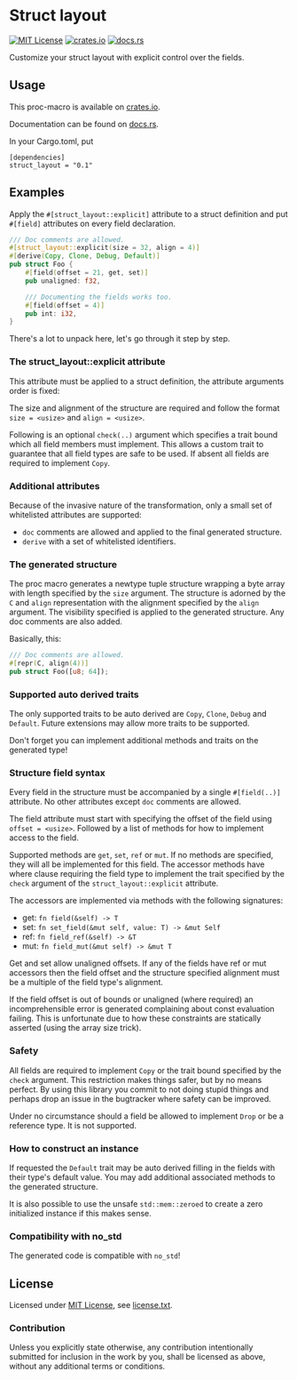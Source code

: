 Struct layout
=============

[![MIT License](https://img.shields.io/badge/License-MIT-yellow.svg)](https://opensource.org/licenses/MIT)
[![crates.io](https://img.shields.io/crates/v/struct_layout.svg)](https://crates.io/crates/struct_layout)
[![docs.rs](https://docs.rs/struct_layout/badge.svg)](https://docs.rs/struct_layout)

Customize your struct layout with explicit control over the fields.

Usage
-----

This proc-macro is available on [crates.io](https://crates.io/crates/struct_layout).

Documentation can be found on [docs.rs](https://docs.rs/struct_layout/).

In your Cargo.toml, put

```
[dependencies]
struct_layout = "0.1"
```

Examples
--------

Apply the `#[struct_layout::explicit]` attribute to a struct definition and put `#[field]` attributes on every field declaration.

```rust
/// Doc comments are allowed.
#[struct_layout::explicit(size = 32, align = 4)]
#[derive(Copy, Clone, Debug, Default)]
pub struct Foo {
	#[field(offset = 21, get, set)]
	pub unaligned: f32,

	/// Documenting the fields works too.
	#[field(offset = 4)]
	pub int: i32,
}
```

There's a lot to unpack here, let's go through it step by step.

### The struct_layout::explicit attribute

This attribute must be applied to a struct definition, the attribute arguments order is fixed:

The size and alignment of the structure are required and follow the format `size = <usize>` and `align = <usize>`.

Following is an optional `check(..)` argument which specifies a trait bound which all field members must implement.
This allows a custom trait to guarantee that all field types are safe to be used. If absent all fields are required to implement `Copy`.

### Additional attributes

Because of the invasive nature of the transformation, only a small set of whitelisted attributes are supported:

* `doc` comments are allowed and applied to the final generated structure.
* `derive` with a set of whitelisted identifiers.

### The generated structure

The proc macro generates a newtype tuple structure wrapping a byte array with length specified by the `size` argument.
The structure is adorned by the `C` and `align` representation with the alignment specified by the `align` argument.
The visibility specified is applied to the generated structure.
Any doc comments are also added.

Basically, this:

```rust
/// Doc comments are allowed.
#[repr(C, align(4))]
pub struct Foo([u8; 64]);
```

### Supported auto derived traits

The only supported traits to be auto derived are `Copy`, `Clone`, `Debug` and `Default`.
Future extensions may allow more traits to be supported.

Don't forget you can implement additional methods and traits on the generated type!

### Structure field syntax

Every field in the structure must be accompanied by a single `#[field(..)]` attribute. No other attributes except `doc` comments are allowed.

The field attribute must start with specifying the offset of the field using `offset = <usize>`.
Followed by a list of methods for how to implement access to the field.

Supported methods are `get`, `set`, `ref` or `mut`. If no methods are specified, they will all be implemented for this field.
The accessor methods have where clause requiring the field type to implement the trait specified by the `check` argument of the `struct_layout::explicit` attribute.

The accessors are implemented via methods with the following signatures:

* get: `fn field(&self) -> T`
* set: `fn set_field(&mut self, value: T) -> &mut Self`
* ref: `fn field_ref(&self) -> &T`
* mut: `fn field_mut(&mut self) -> &mut T`

Get and set allow unaligned offsets. If any of the fields have ref or mut accessors then the field offset and the structure specified alignment must be a multiple of the field type's alignment.

If the field offset is out of bounds or unaligned (where required) an incomprehensible error is generated complaining about const evaluation failing.
This is unfortunate due to how these constraints are statically asserted (using the array size trick).

### Safety

All fields are required to implement `Copy` or the trait bound specified by the `check` argument.
This restriction makes things safer, but by no means perfect. By using this library you commit to not doing stupid things and perhaps drop an issue in the bugtracker where safety can be improved.

Under no circumstance should a field be allowed to implement `Drop` or be a reference type. It is not supported.

### How to construct an instance

If requested the `Default` trait may be auto derived filling in the fields with their type's default value.
You may add additional associated methods to the generated structure.

It is also possible to use the unsafe `std::mem::zeroed` to create a zero initialized instance if this makes sense.

### Compatibility with no_std

The generated code is compatible with `no_std`!

License
-------

Licensed under [MIT License](https://opensource.org/licenses/MIT), see [license.txt](license.txt).

### Contribution

Unless you explicitly state otherwise, any contribution intentionally submitted
for inclusion in the work by you, shall be licensed as above, without any additional terms or conditions.
